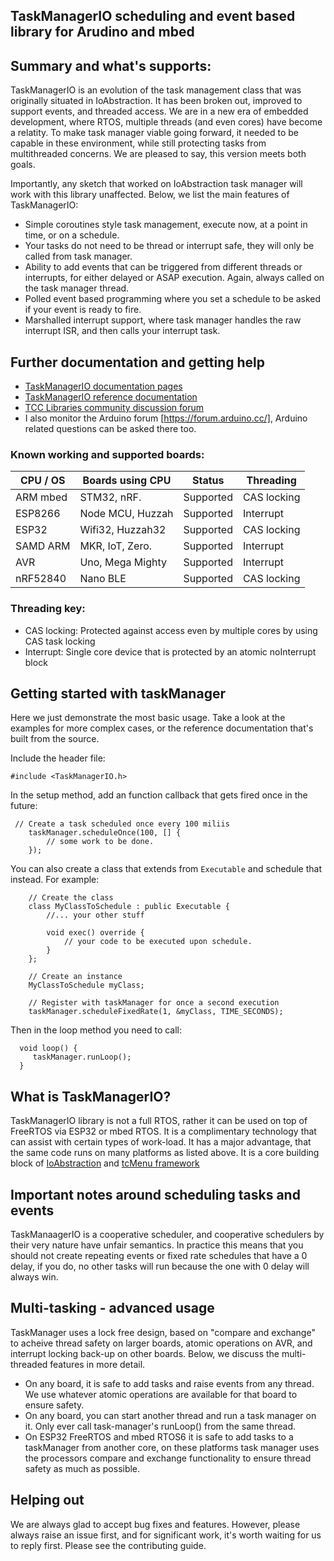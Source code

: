 ## TaskManagerIO scheduling and event based library for Arudino and mbed

## Summary and what's supports:

TaskManagerIO is an evolution of the task management class that was originally situated in IoAbstraction. It has been broken out, improved to support events, and threaded access. We are in a new era of embedded development, where RTOS, multiple threads (and even cores) have become a relatity. To make task manager viable going forward, it needed to be capable in these environment, while still protecting tasks from multithreaded concerns. We are pleased to say, this version meets both goals.

Importantly, any sketch that worked on IoAbstraction task manager will work with this library unaffected. Below, we list the main features of TaskManagerIO:

* Simple coroutines style task management, execute now, at a point in time, or on a schedule.
* Your tasks do not need to be thread or interrupt safe, they will only be called from task manager.
* Ability to add events that can be triggered from different threads or interrupts, for either delayed or ASAP execution. Again, always called on the task manager thread.
* Polled event based programming where you set a schedule to be asked if your event is ready to fire.
* Marshalled interrupt support, where task manager handles the raw interrupt ISR, and then calls your interrupt task.

## Further documentation and getting help

* [TaskManagerIO documentation pages](https://www.thecoderscorner.com/products/arduino-libraries/taskmanager-io/)
* [TaskManagerIO reference documentation](https://www.thecoderscorner.com/ref-docs/taskmanagerio/html)
* [TCC Libraries community discussion forum](https://www.thecoderscorner.com/jforum/)
* I also monitor the Arduino forum [https://forum.arduino.cc/], Arduino related questions can be asked there too.

### Known working and supported boards:

| CPU / OS  | Boards using CPU  | Status    | Threading  |
| --------- | ----------------- | --------- | ---------- |
| ARM mbed  | STM32, nRF.       | Supported | CAS locking|
| ESP8266   | Node MCU, Huzzah  | Supported | Interrupt  |
| ESP32     | Wifi32, Huzzah32  | Supported | CAS locking|
| SAMD ARM  | MKR, IoT, Zero.   | Supported | Interrupt  |
| AVR       | Uno, Mega Mighty  | Supported | Interrupt  |
| nRF52840  | Nano BLE          | Supported | CAS locking|

### Threading key:

* CAS locking: Protected against access even by multiple cores by using CAS task locking
* Interrupt: Single core device that is protected by an atomic noInterrupt block

## Getting started with taskManager

Here we just demonstrate the most basic usage. Take a look at the examples for more complex cases, or the reference documentation that's built from the source.

Include the header file:

```
#include <TaskManagerIO.h>
```

In the setup method, add an function callback that gets fired once in the future:

```
 // Create a task scheduled once every 100 miliis
	taskManager.scheduleOnce(100, [] {
		// some work to be done.
	});
```

You can also create a class that extends from `Executable` and schedule that instead. For example:

```
    // Create the class
    class MyClassToSchedule : public Executable {
        //... your other stuff

        void exec() override {
            // your code to be executed upon schedule.
        }
    };
    
    // Create an instance
    MyClassToSchedule myClass;
    
    // Register with taskManager for once a second execution
    taskManager.scheduleFixedRate(1, &myClass, TIME_SECONDS);
```

Then in the loop method you need to call: 

```
  void loop() {
  	 taskManager.runLoop();
  }
```

## What is TaskManagerIO?

TaskManagerIO library is not a full RTOS, rather it can be used on top of FreeRTOS via ESP32 or mbed RTOS. It is a complimentary technology that can assist with certain types of work-load. It has a major advantage, that the same code runs on many platforms as listed above. It is a core building block of [IoAbstraction](https://github.com/davetcc/IoAbstraction) and [tcMenu framework](https://github.com/davetcc/IoAbstraction)

## Important notes around scheduling tasks and events

TaskManaagerIO is a cooperative scheduler, and cooperative schedulers by their very nature have unfair semantics. In practice this means that you should not create repeating events or fixed rate schedules that have a 0 delay, if you do, no other tasks will run because the one with 0 delay will always win.  

## Multi-tasking - advanced usage

TaskManager uses a lock free design, based on "compare and exchange" to acheive thread safety on larger boards, atomic operations on AVR, and interrupt locking back-up on other boards. Below, we discuss the multi-threaded features in more detail.

* On any board, it is safe to add tasks and raise events from any thread. We use whatever atomic operations are available for that board to ensure safety.
* On any board, you can start another thread and run a task manager on it. Only ever call task-manager's runLoop() from the same thread.
* On ESP32 FreeRTOS and mbed RTOS6 it is safe to add tasks to a taskManager from another core, on these platforms task manager uses the processors compare and exchange functionality to ensure thread safety as much as possible.

## Helping out

We are always glad to accept bug fixes and features. However, please always raise an issue first, and for significant work, it's worth waiting for us to reply first. Please see the contributing guide.
